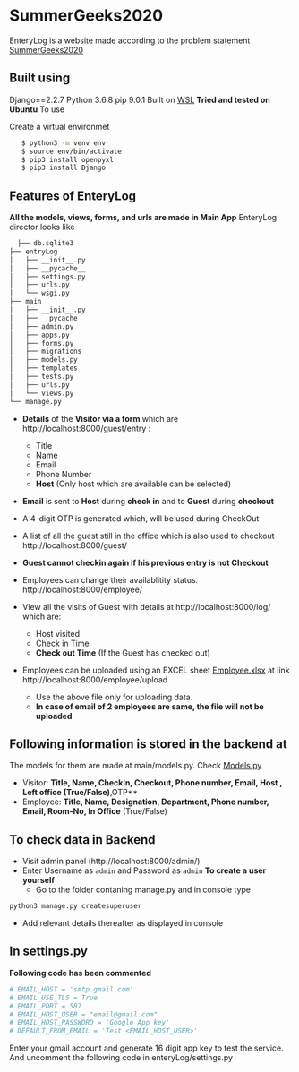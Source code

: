 # SummerGeeks2020

EnteryLog is a website made according to the problem statement [SummerGeeks2020](https://summergeeks.in/static/assignments/summergeeks%202020%20-%20SDE%20Assignment.pdf)

## Built using
Django==2.2.7
Python 3.6.8
pip 9.0.1
Built on [WSL](https://docs.microsoft.com/en-us/windows/wsl/install-win10)
**Tried and tested on Ubuntu** 
To use

Create a virtual environmet 
```bash
   $ python3 -m venv env
   $ source env/bin/activate
   $ pip3 install openpyxl
   $ pip3 install Django
  ``` 

## Features of EnteryLog

**All the models, views, forms, and urls are made in Main App**
EnteryLog director looks like 

```bash
  ├── db.sqlite3
├── entryLog
│   ├── __init__.py
│   ├── __pycache__
│   ├── settings.py
│   ├── urls.py
│   └── wsgi.py
├── main
│   ├── __init__.py
│   ├── __pycache__
│   ├── admin.py
│   ├── apps.py
│   ├── forms.py
│   ├── migrations
│   ├── models.py
│   ├── templates
│   ├── tests.py
│   ├── urls.py
│   └── views.py
└── manage.py
```

* **Details** of the **Visitor via a form** which are http://localhost:8000/guest/entry :
  * Title
  * Name
  * Email
  * Phone Number
  * **Host** (Only host which are available can be selected)
  
* **Email** is sent to **Host** during **check in** and to **Guest** during **checkout**
* A 4-digit OTP is generated which, will be used during CheckOut
* A list of all the guest still in the office which is also used to checkout http://localhost:8000/guest/

* **Guest cannot checkin again if his previous entry is not Checkout**
* Employees can change their availablitity status. http://localhost:8000/employee/
* View all the visits of Guest with details at http://localhost:8000/log/ which are:
  * Host visited
  * Check in Time
  * **Check out Time** (If the Guest has checked out)
* Employees can be uploaded using an EXCEL sheet  [Employee.xlsx](Employee.xlsx) at link http://localhost:8000/employee/upload 
  * Use the above file only for uploading data.
  * **In case of email of 2 employees are same, the file will not be uploaded**

## Following information is stored in the backend at
  The models for them are made at main/models.py. Check [Models.py](entryLog/main/models.py) 
* Visitor:
  **Title, Name, CheckIn, Checkout, Phone number, Email,  Host **, Left office** (True/False)**,OTP** 
* Employee: 
  **Title, Name, Designation, Department, Phone number, Email, Room-No, In Office** (True/False)
  
## To check data in Backend 
* Visit admin panel (http://localhost:8000/admin/)
* Enter Username as ```admin``` and Password as ```admin```
**To create a user yourself**
  * Go to the folder contaning manage.py and in console type
 ```sh
 python3 manage.py createsuperuser
 ```
* Add relevant details thereafter as displayed in console

## In settings.py 
**Following code has been commented**
```python 
# EMAIL_HOST = 'smtp.gmail.com'
# EMAIL_USE_TLS = True
# EMAIL_PORT = 587
# EMAIL_HOST_USER = "email@gmail.com"
# EMAIL_HOST_PASSWORD = 'Google App key'
# DEFAULT_FROM_EMAIL = 'Test <EMAIL_HOST_USER>'
   ```
Enter your gmail account and generate 16 digit app key to test the service. 
And uncomment the following code in enteryLog/settings.py



